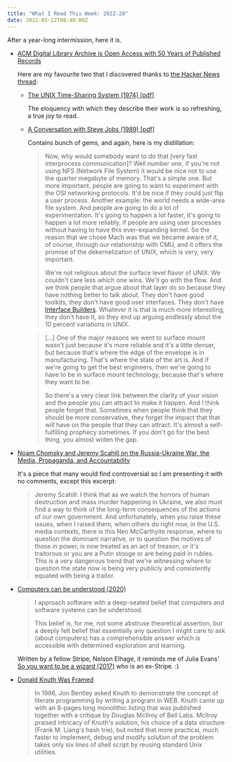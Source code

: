 ```yaml
---
title: "What I Read This Week: 2022-20"
date: 2022-05-22T08:40:00Z
---
```


After a year-long intermission, here it is.

- [ACM Digital Library Archive is Open Access with 50 Years of Published Records](https://www.acm.org/articles/bulletins/2022/april/50-years-backfile)

  Here are my favourite two that I discovered thanks to [the Hacker News thread](https://news.ycombinator.com/item?id=31447465):

  - [The UNIX Time-Sharing System (1974) [pdf]](https://dl.acm.org/doi/pdf/10.1145/361011.361061)

    The eloquency with which they describe their work is so refreshing, a true joy to read. 

  - [A Conversation with Steve Jobs (1989) [pdf]](https://dl.acm.org/doi/pdf/10.1145/63334.63336)

    Contains bunch of gems, and again, here is my distillation:

    > Now, why would somebody want to do that [very fast interprocess communication]? Well number one, if you're not using NFS (Network File System) it would be nice not to use the quarter megabyte of memory. That's a simple one. But more important, people are going to want to experiment with the OSI networking protocols. It'd be nice if they could just flip a user process. Another example: the world needs a wide-area file system. And people are going to do a lot of experimentation. It's going to happen a lot faster, it's going to happen a lot more reliably, if people are using user processes without having to have this ever-expanding kernel. So the reason that we chose Mach was that we became aware of it, of course, through our relationship with CMU, and it offers the promise of the dekernelization of UNIX, which is very, very important.
    >
    > We're not religious about the surface level flavor of UNIX. We couldn't care less which one wins. We'll go with the flow. And we think people that argue about that layer do so because they have nothing better to talk about. They don't have good toolkits, they don't have good user interfaces. They don't have [Interface Builders](https://en.wikipedia.org/wiki/Interface_Builder). Whatever it is that is much more interesting, they don't have it, so they end up arguing endlessly about the 10 percent variations in UNIX.

    > [...]  One of the major reasons we went to surface mount wasn't just because it's more reliable and it's a little denser, but because that's where the edge of the envelope is in manufacturing. That's where the state of the art is. And if we're going to get the best engineers, then we're going to have to be in surface mount technology, because that's where they want to be.
    >
    > So there's a very clear link between the clarity of your vision and the people you can attract to make it happen. And I think people forget that. Sometimes when people think that they should be more conservative, they forget the impact that that will have on the people that they can attract. It's almost a self-fulfilling prophecy sometimes. If you don't go for the best thing, you almost widen the gap.

- [Noam Chomsky and Jeremy Scahill on the Russia-Ukraine War, the Media, Propaganda, and Accountability](https://theintercept.com/2022/04/14/russia-ukraine-noam-chomsky-jeremy-scahill/)

  It's a piece that many would find controversial so I am presenting it with no comments, except this excerpt:

  > Jeremy Scahill: I think that as we watch the horrors of human destruction and mass murder happening in Ukraine, we also must find a way to think of the long-term consequences of the actions of our own government. And unfortunately, when you raise these issues, when I raised them, when others do right now, in the U.S. media contexts, there is this Neo McCarthyite response, where to question the dominant narrative, or to question the motives of those in power, is now treated as an act of treason, or it's traitorous or you are a Putin stooge or are being paid in rubles. This is a very dangerous trend that we're witnessing where to question the state now is being very publicly and consistently equated with being a traitor.

- [Computers can be understood (2020)](https://blog.nelhage.com/post/computers-can-be-understood/)
  
  > I approach software with a deep-seated belief that computers and software systems can be understood.
  >
  > This belief is, for me, not some abstruse theoretical assertion, but a deeply felt belief that essentially any question I might care to ask (about computers) has a comprehensible answer which is accessible with determined exploration and learning.

  Written by a fellow Stripe, Nelson Elhage, it reminds me of Julia Evans' [So you want to be a wizard (2017)](https://jvns.ca/blog/so-you-want-to-be-a-wizard/) who is an ex-Stripe. :)

- [Donald Knuth Was Framed](https://buttondown.email/hillelwayne/archive/donald-knuth-was-framed/)

  > In 1986, Jon Bentley asked Knuth to demonstrate the concept of literate programming by writing a program in WEB. Knuth came up with an 8-pages long monolithic listing that was published together with a critique by Douglas McIlroy of Bell Labs. McIlroy praised intricacy of Knuth's solution, his choice of a data structure (Frank M. Liang's hash trie), but noted that more practical, much faster to implement, debug and modify solution of the problem takes only six lines of shell script by reusing standard Unix utilities.